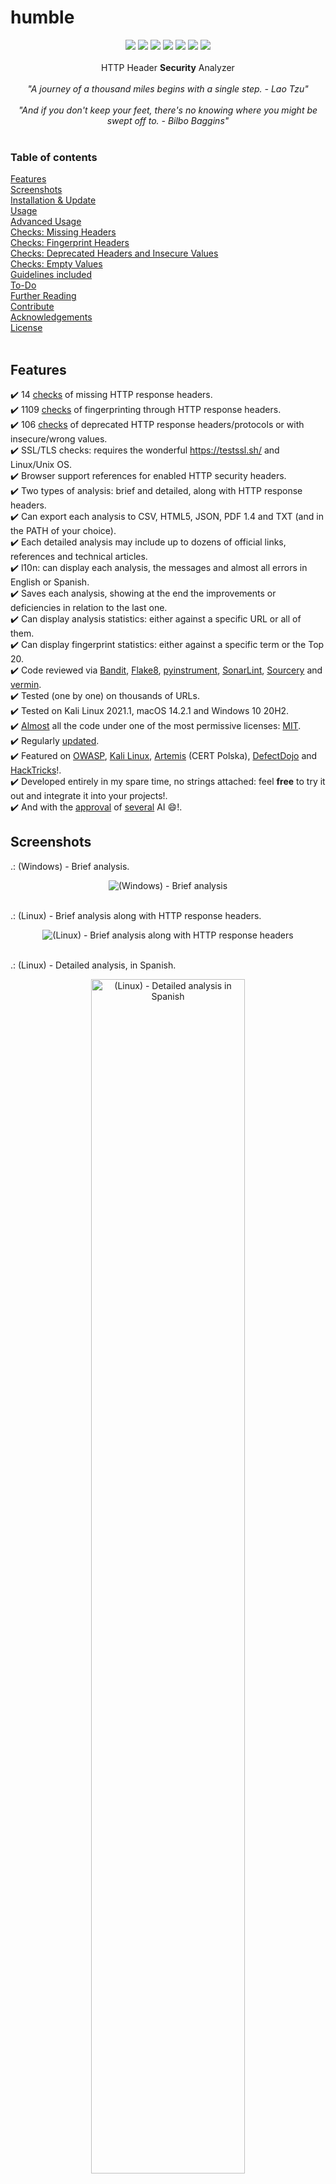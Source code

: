 # humble

<p align=center>
<a target="_blank" href="https://www.python.org/downloads/" title="Minimum Python version required to run this tool"><img src="https://img.shields.io/badge/Python-%3E%3D3.9-blue?labelColor=343b41"></a>
<a target="_blank" href="LICENSE" title="License of this tool"><img src="https://img.shields.io/badge/License-MIT-blue.svg?labelColor=343b41"></a>
<a target="_blank" href="https://github.com/rfc-st/humble/releases" title="Latest release of this tool"><img src="https://img.shields.io/github/v/release/rfc-st/humble?display_name=release&label=Latest%20Release&labelColor=343b41"></a>
<a target="_blank" href="https://github.com/rfc-st/humble/commits/master" title="Latest commit of this tool"><img src="https://img.shields.io/badge/Latest_Commit-2024--04--26-blue.svg?labelColor=343b41"></a>
<a target="_blank" href="https://github.com/rfc-st/humble/actions?query=workflow%3ACodeQL" title="Results of the last analysis of this tool with CodeQL"><img src="https://github.com/rfc-st/humble/workflows/CodeQL/badge.svg"></a>
<a target="_blank" href="https://owasp.org/www-project-secure-headers/#div-technical" title="Official tool in OWASP Secure Headers Project"><img src="https://img.shields.io/badge/OWASP-Tool-blue?labelColor=343b41"></a>
<a target="_blank" href="https://pkg.kali.org/pkg/humble" title="Official tool in Kali Linux"><img src="https://img.shields.io/badge/Kali%20Linux-Tool-blue?labelColor=343b41"></a>

<br />
<br />
HTTP Header <strong>Security</strong> Analyzer<br />
<br />
<i>"A journey of a thousand miles begins with a single step. - Lao Tzu"</i>
<br />
<br />
<i>"And if you don't keep your feet, there's no knowing where you might be swept off to. - Bilbo Baggins"</i>
<br />
<br />

### Table of contents

[Features](#features)<br />
[Screenshots](#screenshots)<br />
[Installation & Update](#installation--update)<br />
[Usage](#usage)<br />
[Advanced Usage](#advanced-usage)<br />
[Checks: Missing Headers](#checks-missing-headers)<br />
[Checks: Fingerprint Headers](#checks-fingerprint-headers)<br />
[Checks: Deprecated Headers and Insecure Values](#checks-deprecated-headersprotocols-and-insecure-values)<br />
[Checks: Empty Values](#checks-empty-values)<br />
[Guidelines included](#guidelines-included-to-enable-security-http-headers)<br />
[To-Do](#to-do-by-priority)<br />
[Further Reading](#further-reading)<br />
[Contribute](#contribute)<br />
[Acknowledgements](#acknowledgements)<br />
[License](#license)<br />
<br />

## Features

:heavy_check_mark: 14 [checks](#checks-missing-headers) of missing HTTP response headers.<br />
:heavy_check_mark: 1109 [checks](#checks-fingerprint-headers) of fingerprinting through HTTP response headers.<br />
:heavy_check_mark: 106 [checks](#checks-deprecated-headersprotocols-and-insecure-values) of deprecated HTTP response headers/protocols or with insecure/wrong values.<br />
:heavy_check_mark: SSL/TLS checks: requires the wonderful https://testssl.sh/ and Linux/Unix OS.<br />
:heavy_check_mark: Browser support references for enabled HTTP security headers.<br />
:heavy_check_mark: Two types of analysis: brief and detailed, along with HTTP response headers.<br />
:heavy_check_mark: Can export each analysis to CSV, HTML5, JSON, PDF 1.4 and TXT (and in the PATH of your choice).<br />
:heavy_check_mark: Each detailed analysis may include up to dozens of official links, references and technical articles.<br />
:heavy_check_mark: l10n: can display each analysis, the messages and almost all errors in English or Spanish.<br />
:heavy_check_mark: Saves each analysis, showing at the end the improvements or deficiencies in relation to the last one.<br />
:heavy_check_mark: Can display analysis statistics: either against a specific URL or all of them.<br />
:heavy_check_mark: Can display fingerprint statistics: either against a specific term or the Top 20.<br />
:heavy_check_mark: Code reviewed via <a href="https://pypi.org/project/bandit/" target="_blank">Bandit<a>, <a href="https://marketplace.visualstudio.com/items?itemName=ms-python.flake8" target="_blank">Flake8<a>, <a href="https://github.com/joerick/pyinstrument" target="_blank">pyinstrument<a>, <a href="https://marketplace.visualstudio.com/items?itemName=SonarSource.sonarlint-vscode" target="_blank">SonarLint<a>, <a href="https://marketplace.visualstudio.com/items?itemName=sourcery.sourcery" target="_blank">Sourcery<a> and <a href="https://pypi.org/project/vermin/" target="_blank">vermin<a>.<br />
:heavy_check_mark: Tested (one by one) on thousands of URLs.<br />
:heavy_check_mark: Tested on Kali Linux 2021.1, macOS 14.2.1 and Windows 10 20H2.<br />
:heavy_check_mark: <a href="https://github.com/rfc-st/humble/blob/master/additional/fingerprint.txt" target="_blank">Almost<a> all the code under one of the most permissive licenses: <a href="https://github.com/rfc-st/humble/blob/master/LICENSE" target="_blank">MIT<a>.<br />
:heavy_check_mark: Regularly <a href="https://github.com/rfc-st/humble/commits/master" target="_blank">updated</a>.<br />
:heavy_check_mark: Featured on <a href="https://owasp.org/www-project-secure-headers/#div-technical" target="_blank">OWASP</a>, <a href="https://pkg.kali.org/pkg/humble" target="_blank">Kali Linux</a>, <a href="https://github.com/CERT-Polska/Artemis/pull/705">Artemis</a> (CERT Polska), <a href="https://defectdojo.github.io/django-DefectDojo/integrations/parsers/file/humble/">DefectDojo</a> and <a href="https://book.hacktricks.xyz/network-services-pentesting/pentesting-web/special-http-headers">HackTricks</a>!.<br />
:heavy_check_mark: Developed entirely in my spare time, no strings attached: feel <b>free</b> to try it out and integrate it into your projects!.<br />
:heavy_check_mark: And with the <a href="https://github.com/rfc-st/humble/blob/master/screenshots/humble_IA.PNG">approval</a> of <a href="https://github.com/rfc-st/humble/blob/master/screenshots/humble_IA_2.JPG">several</a> AI :smile:!.<br />

## Screenshots

.: (Windows) - Brief analysis.<br />
<p></p>
<p align="center">
<img src="https://github.com/rfc-st/humble/blob/master/screenshots/humble_b.PNG" alt="(Windows) - Brief analysis">
</p>
<br />
.: (Linux) - Brief analysis along with HTTP response headers.<br />
<p></p>
<p align="center">
<img src="https://github.com/rfc-st/humble/blob/master/screenshots/humble_br.PNG" alt="(Linux) - Brief analysis along with HTTP response headers">
</p>
<br />
.: (Linux) - Detailed analysis, in Spanish.<br />
<p></p>
<p align="center">
<img src="https://github.com/rfc-st/humble/blob/master/screenshots/humble.PNG" alt="(Linux) - Detailed analysis in Spanish" width=70% height=70%>
</p>
<br />
.: (Linux) - SSL/TLS checks (requires https://testssl.sh/ and Linux/Unix OS).<br />
<p></p>

```bash
Options used: -f -g -p -U -s --hints
```

<p></p>
<p align="center">
<img src="https://github.com/rfc-st/humble/blob/master/screenshots/humble_encryption_s.PNG" alt="(Linux) - SSL/TLS checks (requires https://testssl.sh/ and Linux/Unix client)" width=70% height=70%>
</p>
<br />
.: (Linux) - List of HTTP fingerprint headers based on a specific term.<br />
<p></p>
<p align="center">
<img src="https://github.com/rfc-st/humble/blob/master/screenshots/humble_fng.jpg" alt="(Linux) - List of HTTP fingerprint headers based on a specific term" width=70% height=70%>
</p>
<br />
.: (Linux) - Brief analysis saved as CSV. <a href="https://github.com/rfc-st/humble/raw/master/samples/https_www.spacex.com_20231214.csv">Example.</a><br />
<p></p>
<p align="center">
<img src="https://github.com/rfc-st/humble/blob/master/screenshots/humble_csv_s.PNG" alt="(Linux) - Brief analysis saved as CSV" width=70% height=70%>
</p>
<br />
.: (Windows) - Detailed analysis saved as PDF. <a href="https://github.com/rfc-st/humble/raw/master/samples/www.spacex.com_headers_20231110.pdf">Example.</a><br />
<p></p>
<p align="center">
<img src="https://github.com/rfc-st/humble/blob/master/screenshots/humble_pdf_s.PNG" alt="(Windows) - Detailed analysis saved as PDF" width=70% height=70%>
</p>
<br />
.: (Linux) - Detailed analysis saved as HTML. <a href="https://htmlpreview.github.io/?https://github.com/rfc-st/humble/blob/master/samples/www.spacex.com_headers_20231110.html">Example.</a><br />
<p></p>
<p align="center">
<img src="https://github.com/rfc-st/humble/blob/master/screenshots/humble_html_s.PNG" alt="(Linux) - Detailed analysis saved as HTML" width=70% height=70%>
</p>
<br />
.: (Linux) - Brief analysis saved as JSON. <a href="https://jsonblob.com/1168976093893222400">Example.</a><br />
<p></p>
<p align="center">
<img src="https://github.com/rfc-st/humble/blob/master/screenshots/humble_json_s.PNG" alt="(Linux) - Brief analysis saved as JSON" width=70% height=70%>
</p>
<br />
.: (Linux) - Analysis history file: Date, URL, Missing, Fingerprint, Deprecated/Insecure, Empty headers & Total warnings (the four previous totals).<br />
<p></p>
<p align="center">
<img src="https://github.com/rfc-st/humble/blob/master/screenshots/humble_ah.PNG" alt="(Linux) - Analysis history file: Date, URL, Missing, Fingerprint, Deprecated/Insecure, Empty headers & Total warnings (the four previous totals)">
</p>
<br />
.: (Linux) - Statistics of the analysis performed against a specific URL.<br />
<p></p>
<p align="center">
<img src="https://github.com/rfc-st/humble/blob/master/screenshots/humble_analytics.jpg" alt="(Linux) - Statistics of the analysis performed against a specific URL">
</p>
<br />
.: (Linux) - Statistics of the analysis performed against all URLs, in Spanish.<br />
<p></p>
<p align="center">
<img src="https://github.com/rfc-st/humble/blob/master/screenshots/humble_global_analytics.jpg" alt="(Linux) - Statistics of the analysis performed against all URLs in Spanish">
</p>
<br />

## Installation & Update

> [!NOTE]
> Python 3.9 or higher is required.

```bash
# Install python3 and python3-pip if not exist
(Windows) https://www.python.org/downloads/windows/
(Linux) if not installed by default, install them via, e.g. Synaptic, apt, dnf, yum ...
(macOS) https://www.python.org/downloads/macos/

# Install Git
(Windows) https://git-scm.com/download/win
(Linux) https://git-scm.com/download/linux
(macOS) https://git-scm.com/download/mac

# Clone this Git Repository
$ git clone https://github.com/rfc-st/humble.git

# Change the working directory to 'humble'
$ cd humble

# Install the required dependencies
$ pip3 install -r requirements.txt

# (Recommended) Check for updates weekly, inside 'humble' directory
$ git pull

# Or download the latest release, every four to five weeks
https://github.com/rfc-st/humble/releases
```

## Usage

```console
(Windows) $ py humble.py
(Linux)   $ python3 humble.py
(macOS)   $ python3 humble.py

usage: humble.py [-h] [-a] [-b] [-df] [-e [PATH]] [-f [TERM]] [-g] [-l {es}] [-o {csv,html,json,pdf,txt}] [-op OUTPUT_PATH] [-r] [-s [SKIPPED_HEADERS ...]] [-u URL]
                 [-ua USER_AGENT] [-v]

'humble' (HTTP Headers Analyzer) | https://github.com/rfc-st/humble | v.2024-03-28

options:
  -h, --help                  show this help message and exit
  -a                          Shows statistics of the performed analysis (will be global if '-u' is omitted)
  -b                          Shows overall findings (if omitted, details will be shown)
  -df                         Do not follow redirects (if omitted, the last redirection will be the one analyzed)
  -e [PATH]                   Shows TLS/SSL checks (requires the PATH of https://testssl.sh/ and Linux/Unix OS)
  -f [TERM]                   Shows fingerprint statistics (will be the Top 20 if "TERM", e.g. "Google", is omitted)
  -g                          Shows guidelines for enabling security HTTP response headers on popular servers/services
  -l {es}                     The language for displaying analysis, errors and messages (if omitted it will be in English)
  -o {csv,html,json,pdf,txt}  Exports analysis to 'scheme_host_port_yyyymmdd.ext' file (csv/json files will contain a brief analysis)
  -op OUTPUT_PATH             Exports analysis to OUTPUT_PATH (if omitted, the PATH of 'humble.py' will be used)
  -r                          Shows HTTP response headers and a detailed analysis ('-b' parameter will take priority)
  -s [SKIPPED_HEADERS ...]    Skip analysis of specified HTTP response headers, separated by spaces
  -u URL                      Scheme, host and port to analyze. E.g. https://google.com
  -ua USER_AGENT              User-Agent ID from 'additional/user_agents.txt' to use. '0' will show all and '1' is the default.
  -v, --version               Checks for updates at https://github.com/rfc-st/humble

examples:
  -a -l es                    Shows statistics (in Spanish) of the analysis performed against all URLs
  -f Google                   Shows HTTP fingerprint headers related to the term 'Google'
  -u URL -a                   Shows statistics of the analysis performed against the URL
  -u URL -b                   Analyzes the URL and reports overall findings
  -u URL -b -o csv            Analyzes the URL and exports overall findings to CSV
  -u URL -l es                Analyzes the URL and reports (in Spanish) detailed findings
  -u URL -o pdf               Analyzes the URL and exports detailed findings to PDF
  -u URL -r                   Analyzes the URL and reports detailed findings along with HTTP response headers
  -u URL -s ETag NEL          Analyzes the URL and skips checks associated with 'ETag' and 'NEL' HTTP response headers
  -u URL -ua 4                Analyzes the URL using the fourth User-Agent of 'additional/user_agents.txt'
```

## Advanced Usage

.: (Linux) - Show only the analysis summary.<br />

```
$ python3 humble.py -u https://www.spacex.com | grep -A 8 "\!." | sed $'1i \n'
```
<img src="https://github.com/rfc-st/humble/blob/master/screenshots/humble_adv_linux.jpg" alt="Show only the analysis summary (Linux)">


.: (Windows) - Show only the analysis summary, in Spanish. PowerShell >= 7 required.<br />

```
$ py humble.py -u https://www.spacex.com -l es | Select-String -Pattern '!.' -Context 1,8 -NoEmphasis
```
<img src="https://github.com/rfc-st/humble/blob/master/screenshots/humble_adv_windows.jpg" alt="Show only the analysis summary (Windows, in Spanish. PowerShell >= 7 required)">


.: (Linux) - Show only the URL, date and analysis summary.<br />

```
$ python3 humble.py -u https://www.spacex.com | grep -A7 -E "0. Info|\!." | grep -v "^\[1\." | sed 's/[--]//g' | sed -e '/./b' -e :n -e 'N;s/\n$//;tn' | sed $'1i \n'
```
<img src="https://github.com/rfc-st/humble/blob/master/screenshots/humble_adv_linux_2.jpg" alt="Show URL, date and the analysis summary (Linux)">


.: (Linux) - Show only the deprecated headers/protocols and insecure values.<br />

```
$ python3 humble.py -u https://www.spacex.com | sed -n '/\[3/,/^\[4/ { /^\[4/!p }' | sed '$d' | sed $'1i \n'
```
<img src="https://github.com/rfc-st/humble/blob/master/screenshots/humble_adv_linux_3.jpg" alt="Show only the deprecated headers/protocols and insecure values (Linux)">


.: (Linux) - Check for HTTP client errors (4XX).<br />

```
$ python3 humble.py -u https://my.prelude.software/demo/index.pl | grep -A1 -B5 'Note : \|Nota : ' --color=never
```
<img src="https://github.com/rfc-st/humble/blob/master/screenshots/humble_adv_linux_4.jpg" alt="Check for HTTP client errors (4XX) (Linux)">


.: (Linux) - Analyze multiple URLs and save the results as PDFs.<br />

```
$ datasets=('https://facebook.com' 'https://github.com' 'https://www.spacex.com'); for dataset in "${datasets[@]}"; do python3 humble.py -u "$dataset" -o pdf; done
```
<img src="https://github.com/rfc-st/humble/blob/master/screenshots/humble_adv_linux_5.jpg" alt="Analyze multiple URLs and save the results as PDFs">


## Checks: Missing Headers
<details>

<br />

<summary>Show / Hide</summary>

||||
| ------------- | ------------- | ------------- |
| `Cache-Control` | `Clear-Site-Data` | `Content-Type` |
| `Content-Security-Policy` | `Cross-Origin-Embedder-Policy` | `Cross-Origin-Opener-Policy` |
| `Cross-Origin-Resource-Policy` | `NEL` | `Permissions-Policy` |
| `Referrer-Policy` | `Strict-Transport-Security` | `X-Content-Type-Options` |
| `X-Frame-Options` | `X-Permitted-Cross-Domain-Policies` ||
||||

</details>

## Checks: Fingerprint headers

Check <a href="https://github.com/rfc-st/humble/blob/master/additional/fingerprint.txt">this</a> file.

## Checks: Deprecated headers/protocols and insecure values

Check <a href="https://github.com/rfc-st/humble/blob/master/additional/insecure.txt">this</a> file.
> [!NOTE]
> _humble_ tries to be **strict**: both in checking HTTP response headers and their values; some of these headers may be experimental and you may not agree with all the results after analysis.
> 
> And that's **OK**! :smiley:; you should **never** blindly trust the results of security tools: there should be further work to decide whether the risk is non-existent, potential or real depending on the analyzed URL (its exposure, environment, etc).

## Checks: Empty values

Any HTTP response header.

## Guidelines included to enable security HTTP headers
* Amazon Web Services
* Apache HTTP Server
* Cloudflare
* LiteSpeed Web Server
* Microsoft Internet Information Services
* Nginx
* Node.js
* WordPress

## To-Do
- [ ] Add more Header/Value checks (only security-oriented)
- [ ] A new detailed analysis of all CSP directives/values (W3C Level <a href="https://www.w3.org/TR/CSP2/">2</a> & <a href="https://www.w3.org/TR/CSP3/">3</a>)
- [ ] Google Style Python Docstrings and documentation via <a href="https://www.sphinx-doc.org/en/master/">Sphinx</a>

## Further reading

https://caniuse.com/<br />
https://developer.mozilla.org/en-US/docs/Web/HTTP/Headers<br />
https://github.com/search?q=http+headers+analyze<br />
https://github.com/search?q=http+headers+secure<br />
https://github.com/search?q=http+headers+security<br />
https://owasp.org/www-project-secure-headers/<br />
https://securityheaders.com/<br />
https://scotthelme.co.uk/<br />
https://webtechsurvey.com/common-response-headers<br />
https://www.w3.org<br />

## Contribute
* Report a <a href="https://github.com/rfc-st/humble/issues/new?assignees=&labels=&template=bug_report.md&title=">Bug</a>.
* Create a <a href="https://github.com/rfc-st/humble/issues/new?assignees=&labels=&template=feature_request.md&title=">Feature request</a>.
* Report a <a href="https://github.com/rfc-st/humble/security/policy">Security Vulnerability</a>.
* Send me your suggestions: rafael.fcucalon@gmail.com
* Or use that email to tell me about integrations of this tool in others!
* And to recommend me a good Blues! :sunglasses:

Thanks for downloading _'humble'_, for trying it and for your time!.

## Acknowledgements
* <a href="https://github.com/tartley/colorama">colorama</a>, <a href="https://github.com/py-pdf/fpdf2">fpdf2</a>, <a href="https://github.com/psf/requests">requests</a> and <a href="https://github.com/john-kurkowski/tldextract">tldextract</a> authors/teams: you rock :metal:!.
* <a href="https://stackoverflow.com/users/8665970/aniket-navlur">Aniket Navlur</a> for <a href="https://stackoverflow.com/questions/19596750/is-there-a-way-to-clear-your-printed-text-in-python/52590238#52590238">this</a> gem.
* <a href="https://github.com/Azathothas">Azathothas</a> for reporting <a href="https://github.com/rfc-st/humble/issues/4">this</a> bug.
* <a href="https://github.com/bulaktm">bulaktm</a> for <a href="https://github.com/rfc-st/humble/issues/5">this</a> suggestion.
* <a href="https://www.linkedin.com/in/david-boronat/">David</a> for believing in the usefulness of this tool.
* <a href="https://www.linkedin.com/in/eduardo-boronat/">Eduardo</a> for the first Demo and the example <i>"(Linux) - Analyze multiple URLs and save the results as PDFs"</i>.
* <a href="https://github.com/gl4nce">gl4nce</a> for <a href="https://github.com/rfc-st/humble/issues/6">this</a> suggestion.
* İDRİS BUDAK for reporting the need to <a href="https://github.com/rfc-st/humble/commit/f85dd7811859fd2e403a0ecd848b21db20949841">this</a> check.
* <a href="https://github.com/manuel-sommer">manuel-sommer</a> for <a href="https://github.com/rfc-st/humble/issues/8">this</a>, <a href="https://github.com/rfc-st/humble/issues/10">this</a> and <a href="https://github.com/rfc-st/humble/issues/13">this</a>!.
* <a href="https://github.com/stanley101music">stanley101music</a> for <a href="https://github.com/rfc-st/humble/issues/14">this</a>, <a href="https://github.com/rfc-st/humble/issues/15">this</a> and <a href="https://github.com/rfc-st/humble/issues/17">this</a>!.
* <a href="https://github.com/n3bojs4">n3bojs4</a>, <a href="https://github.com/ehlewis">ehlewis</a> and <a href="https://github.com/dkadev">dkadev</a> for <a href="https://github.com/rfc-st/humble/issues/7">this</a> and <a href="https://github.com/rfc-st/humble/pull/16">this</a>.
* <a href="https://github.com/kazet">kazet</a> for <a href="https://github.com/rfc-st/humble/pull/18">this</a> suggestion.
* <a href="https://www.linkedin.com/in/jdelamo/">Julio</a> for testing on macOS.

## License

MIT © 2020-2024 Rafa 'Bluesman' Faura (rafael.fcucalon@gmail.com)<br/>
Original Creator - Rafa 'Bluesman' Faura (rafael.fcucalon@gmail.com)
